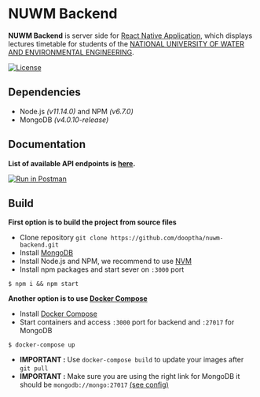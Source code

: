 # NUWM Backend
**NUWM Backend** is server side for [React Native Application](https://github.com/dooptha/nuwm-frontend), which displays lectures timetable for students of
the [NATIONAL UNIVERSITY OF WATER AND ENVIRONMENTAL ENGINEERING](http://en.nuwm.edu.ua/).

[![License](http://img.shields.io/:license-mit-blue.svg?style=flat-square)](http://badges.mit-license.org)

## Dependencies
 * Node.js _(v11.14.0)_ and NPM _(v6.7.0)_
 * MongoDB _(v4.0.10-release)_

## Documentation
**List of available API endpoints is [here](https://documenter.getpostman.com/view/2781524/SVYkvLWY?version=latest).**

[![Run in Postman](https://run.pstmn.io/button.svg)](https://documenter.getpostman.com/view/2781524/SVYkvLWY?version=latest)

## Build
**First option is to build the project from source files**
- Clone repository `git clone https://github.com/dooptha/nuwm-backend.git`
- Install [MongoDB](https://www.mongodb.com/download-center/community)
- Install Node.js and NPM, we recommend to use [NVM](https://github.com/nvm-sh/nvm)
- Install npm packages and start sever on `:3000` port
```shell
$ npm i && npm start
```

**Another option is to use [Docker Compose](https://docs.docker.com/compose/)**
- Install [Docker Compose](https://docs.docker.com/compose/install/)
- Start containers and access `:3000` port for backend and `:27017` for MongoDB
```shell
$ docker-compose up
```
- **IMPORTANT :** Use `docker-compose build` to update your images after `git pull`
- **IMPORTANT :** Make sure you are using the right link for MongoDB it should be `mongodb://mongo:27017` 
[(see config)]()